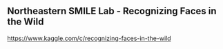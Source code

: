 ## Northeastern SMILE Lab - Recognizing Faces in the Wild

https://www.kaggle.com/c/recognizing-faces-in-the-wild
